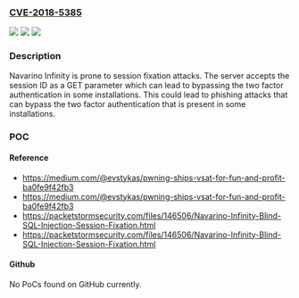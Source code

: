 ### [CVE-2018-5385](https://cve.mitre.org/cgi-bin/cvename.cgi?name=CVE-2018-5385)
![](https://img.shields.io/static/v1?label=Product&message=Infinity&color=blue)
![](https://img.shields.io/static/v1?label=Version&message=2.22.2%20&color=brighgreen)
![](https://img.shields.io/static/v1?label=Vulnerability&message=CWE-384&color=brighgreen)

### Description

Navarino Infinity is prone to session fixation attacks. The server accepts the session ID as a GET parameter which can lead to bypassing the two factor authentication in some installations. This could lead to phishing attacks that can bypass the two factor authentication that is present in some installations.

### POC

#### Reference
- https://medium.com/@evstykas/pwning-ships-vsat-for-fun-and-profit-ba0fe9f42fb3
- https://medium.com/@evstykas/pwning-ships-vsat-for-fun-and-profit-ba0fe9f42fb3
- https://packetstormsecurity.com/files/146506/Navarino-Infinity-Blind-SQL-Injection-Session-Fixation.html
- https://packetstormsecurity.com/files/146506/Navarino-Infinity-Blind-SQL-Injection-Session-Fixation.html

#### Github
No PoCs found on GitHub currently.

